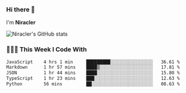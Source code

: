 ### Hi there 👋

I'm **Niracler**

![Niracler's GitHub stats](https://github-readme-stats.vercel.app/api?username=Niracler&show_icons=true)


### 👨🏻‍💻 This Week I Code With

<!--START_SECTION:waka-->

```txt
JavaScript    4 hrs 1 min     █████████░░░░░░░░░░░░░░░░   36.61 %
Markdown      1 hr 57 mins    ████▒░░░░░░░░░░░░░░░░░░░░   17.81 %
JSON          1 hr 44 mins    ████░░░░░░░░░░░░░░░░░░░░░   15.80 %
TypeScript    1 hr 23 mins    ███░░░░░░░░░░░░░░░░░░░░░░   12.63 %
Python        56 mins         ██░░░░░░░░░░░░░░░░░░░░░░░   08.63 %
```

<!--END_SECTION:waka-->
